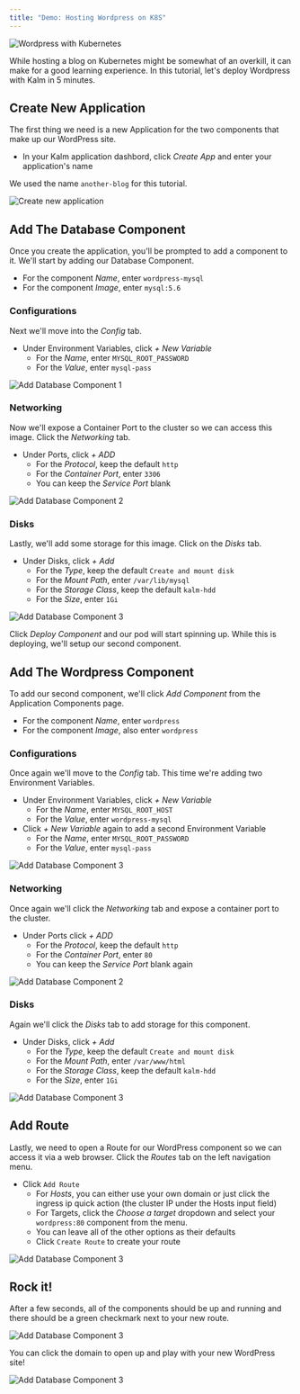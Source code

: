 ```yaml
---
title: "Demo: Hosting Wordpress on K8S"
---
```


![Wordpress with Kubernetes](assets/wp-tut-0.jpeg)

While hosting a blog on Kubernetes might be somewhat of an overkill, it can make for a good learning experience. In this tutorial, let's deploy Wordpress with Kalm in 5 minutes.

## Create New Application

The first thing we need is a new Application for the two components that make up our WordPress site.

- In your Kalm application dashbord, click _Create App_ and enter your application's name

We used the name `another-blog` for this tutorial.

![Create new application](assets/wp-tut-1.png)

## Add The Database Component

Once you create the application, you'll be prompted to add a component to it. We'll start by adding our Database Component.

- For the component _Name_, enter `wordpress-mysql`
- For the component _Image_, enter `mysql:5.6`

### Configurations

Next we'll move into the _Config_ tab.

- Under Environment Variables, click _+ New Variable_
  - For the _Name_, enter `MYSQL_ROOT_PASSWORD`
  - For the _Value_, enter `mysql-pass`

![Add Database Component 1](assets/wp-tut-2.png)

### Networking

Now we'll expose a Container Port to the cluster so we can access this image. Click the _Networking_ tab.

- Under Ports, click _+ ADD_
  - For the _Protocol_, keep the default `http`
  - For the _Container Port_, enter `3306`
  - You can keep the _Service Port_ blank

![Add Database Component 2](assets/wp-tut-3.png)

### Disks

Lastly, we'll add some storage for this image. Click on the _Disks_ tab.

- Under Disks, click _+ Add_
  - For the _Type_, keep the default `Create and mount disk`
  - For the _Mount Path_, enter `/var/lib/mysql`
  - For the _Storage Class_, keep the default `kalm-hdd`
  - For the _Size_, enter `1Gi`

![Add Database Component 3](assets/wp-tut-4.png)

Click _Deploy Component_ and our pod will start spinning up. While this is deploying, we'll setup our second component.

## Add The Wordpress Component

To add our second component, we'll click _Add Component_ from the Application Components page.

- For the component _Name_, enter `wordpress`
- For the component _Image_, also enter `wordpress`

### Configurations

Once again we'll move to the _Config_ tab. This time we're adding two Environment Variables.

- Under Environment Variables, click _+ New Variable_
  - For the _Name_, enter `MYSQL_ROOT_HOST`
  - For the _Value_, enter `wordpress-mysql`
- Click _+ New Variable_ again to add a second Environment Variable
  - For the _Name_, enter `MYSQL_ROOT_PASSWORD`
  - For the _Value_, enter `mysql-pass`

![Add Database Component 3](assets/wp-tut-5.png)

### Networking

Once again we'll click the _Networking_ tab and expose a container port to the cluster.

- Under Ports click _+ ADD_
  - For the _Protocol_, keep the default `http`
  - For the _Container Port_, enter `80`
  - You can keep the _Service Port_ blank again

![Add Database Component 2](assets/wp-tut-6.png)

### Disks

Again we'll click the _Disks_ tab to add storage for this component.

- Under Disks, click _+ Add_
  - For the _Type_, keep the default `Create and mount disk`
  - For the _Mount Path_, enter `/var/www/html`
  - For the _Storage Class_, keep the default `kalm-hdd`
  - For the _Size_, enter `1Gi`

![Add Database Component 3](assets/wp-tut-7.png)

## Add Route

Lastly, we need to open a Route for our WordPress component so we can access it via a web browser. Click the _Routes_ tab on the left navigation menu.

- Click `Add Route`
  - For _Hosts_, you can either use your own domain or just click the ingress ip quick action (the cluster IP under the Hosts input field)
  - For Targets, click the _Choose a target_ dropdown and select your `wordpress:80` component from the menu.
  - You can leave all of the other options as their defaults
  - Click `Create Route` to create your route

![Add Database Component 3](assets/wp-tut-8.png)

## Rock it!

After a few seconds, all of the components should be up and running and there should be a green checkmark next to your new route.

![Add Database Component 3](assets/wp-tut-9.png)

You can click the domain to open up and play with your new WordPress site!

![Add Database Component 3](assets/wp-tut-10.png)
